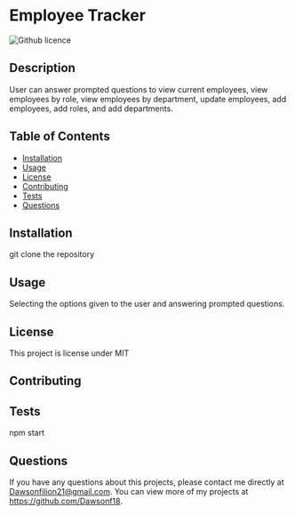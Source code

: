 # Employee Tracker
  ![Github licence](http://img.shields.io/badge/license-MIT-blue.svg)
  
  ## Description 
  User can answer prompted questions to view current employees, view employees by role, view employees by department, update employees, add employees, add roles, and add departments.
  ## Table of Contents
  * [Installation](#installation)
  * [Usage](#usage)
  * [License](#license)
  * [Contributing](#contributing)
  * [Tests](#tests)
  * [Questions](#questions)
  
  ## Installation 
  git clone the repository
  ## Usage 
  Selecting the options given to the user and answering prompted questions.
  ## License 
  This project is license under MIT
  ## Contributing 
  
  ## Tests
  npm start
  ## Questions
  If you have any questions about this projects, please contact me directly at Dawsonfilion21@gmail.com. You can view more of my projects at https://github.com/Dawsonf18.
